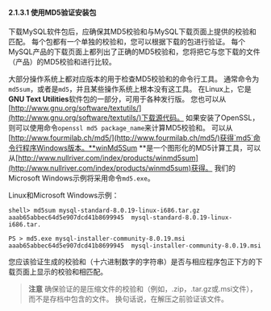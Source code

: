 #### 2.1.3.1 使用MD5验证安装包

下载MySQL软件包后，应确保其MD5校验和与MySQL下载页面上提供的校验和匹配。 每个包都有一个单独的校验和，您可以根据下载的包进行验证。 每个MySQL产品的下载页面上都列出了正确的MD5校验和，您将把它与您下载的文件（产品）的MD5校验和进行比较。

大部分操作系统上都对应版本的用于检查MD5校验和的命令行工具。 通常命令为`md5sum`，或者是`md5`，并且某些操作系统上根本没有这工具。 在Linux上，它是**GNU Text Utilities**软件包的一部分，可用于各种发行版。 您也可以从[http://www.gnu.org/software/textutils/](http://www.gnu.org/software/textutils/)下载源代码。 如果安装了OpenSSL，则可以使用命令`openssl md5 package_name`来计算MD5校验和。 可以从[http://www.fourmilab.ch/md5/](http://www.fourmilab.ch/md5/)获得`md5`命令行程序Windows版本。**winMd5Sum **是一个图形化的MD5计算工具，可以从[http://www.nullriver.com/index/products/winmd5sum](http://www.nullriver.com/index/products/winmd5sum)获得。 我们的Microsoft Windows示例将采用命令`md5.exe`。

Linux和Microsoft Windows示例：

```shell
shell> md5sum mysql-standard-8.0.19-linux-i686.tar.gz
aaab65abbec64d5e907dcd41b8699945  mysql-standard-8.0.19-linux-i686.tar.
```

```shell
PS > md5.exe mysql-installer-community-8.0.19.msi
aaab65abbec64d5e907dcd41b8699945  mysql-installer-community-8.0.19.msi
```

您应该验证生成的校验和（十六进制数字的字符串）是否与相应程序包正下方的下载页面上显示的校验和相匹配。

> **注意**
> 确保验证的是压缩文件的校验和（例如，.zip，.tar.gz或.msi文件），而不是存档中包含的文件。 换句话说，在解压之前验证该文件。